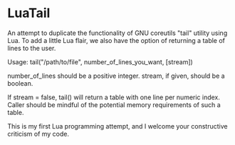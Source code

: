 # LuaTail

An attempt to duplicate the functionality of GNU coreutils "tail" utility using
Lua. To add a little Lua flair, we also have the option of returning a table of
lines to the user.

Usage: tail("/path/to/file", number_of_lines_you_want, [stream])

number_of_lines should be a positive integer.
stream, if given, should be a boolean.

If stream = false, tail() will return a table with one line per numeric index.
Caller should be mindful of the potential memory requirements of such a table.

This is my first Lua programming attempt, and I welcome your constructive
criticism of my code.
